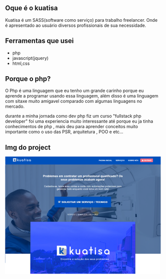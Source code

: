 
## Oque é o kuatisa
Kuatisa é um SASS(software como serviço) para trabalho freelancer. Onde é apresentado ao usuário diversos profissionais de sua necessidade. 

## Ferramentas que usei

- php
- javascript(jquery)
- html,css

## Porque o php?
O Php é uma linguagem que eu tenho um grande carinho porque eu aprende a programar usando essa linguagem, além disso é uma linguagem com sitaxe muito amigavel comparado com algumas linguagens no mercado.

durante a minha jornada como dev php fiz um curso "fullstack php developer" foi uma experiencia muito interessante até porque eu ja tinha conhecimentos de php , mais deu para aprender conceitos muito importante como o uso das PSR, arquitetura , POO e etc...

## Img do project

<img src="./screen/home.png">






